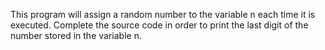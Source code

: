 This program will assign a random number to the variable n each time it is executed. Complete the source code in order to print the last digit of the number stored in the variable n.
